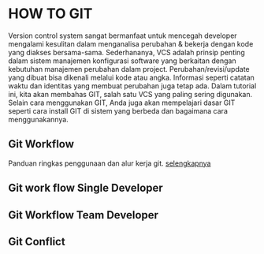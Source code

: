 # HOW TO GIT
Version control system sangat bermanfaat untuk mencegah developer mengalami kesulitan dalam menganalisa perubahan & bekerja dengan kode yang diakses bersama-sama. Sederhananya, VCS adalah prinsip penting dalam sistem manajemen konfigurasi software yang berkaitan dengan kebutuhan manajemen perubahan dalam project. Perubahan/revisi/update yang dibuat bisa dikenali melalui kode atau angka. Informasi seperti catatan waktu dan identitas yang membuat perubahan juga tetap ada. Dalam tutorial ini, kita akan membahas GIT, salah satu VCS yang paling sering digunakan. Selain cara menggunakan GIT, Anda juga akan mempelajari dasar GIT seperti cara install GIT di sistem yang berbeda dan bagaimana cara menggunakannya.

## Git Workflow
Panduan ringkas penggunaan dan alur kerja git. [selengkapnya](https://github.com/nauticas/how-to-git/blob/master/how-to-git.md)

## Git work flow Single Developer

## Git Workflow Team Developer

## Git Conflict